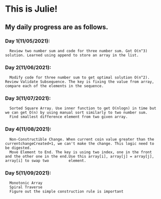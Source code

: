 # This is Julie! 

## My daily progress are as follows.
 ### Day 1(11/05/2021): 
      Review two number sum and code for three number sum. Got O(n^3) solution. Learned using append to store an array in the list.
 ### Day 2(11/06/2021): 
      Modify code for three number sum to get optimal solution O(n^2). Review Validate Subsequence. The key is fixing the value from array, compare each of the elements in the sequence.
 ### Day 3(11/07/2021): 
      Sorted Square Array. Use inner function to get O(nlogn) in time but we can get O(n) by using manual sort similarly to two number sum. 
      Find smallest difference element from two given array. 
 ### Day 4(11/08/2021): 
      Non-Constructible Change. When current coin value greater than the currentchangeCreated+1, we can't make the change. This logic need to be digested. 
      Move Element to End. The key is using two index, one in the front and the other one in the end.Use this array[i], array[j] = array[j], array[i] to swap two         element.  
 ### Day 5(11/09/2021): 
      Monotonic Array
      Spiral Traverse
      Figure out the simple construction rule is important 
 
